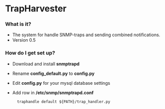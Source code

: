 # TrapHarvester #

### What is it? ###

* The system for handle SNMP-traps and sending combined notifications.
* Version 0.5

### How do I get set up? ###

* Download and install **snmptrapd**
* Rename **config_default.py** to **config.py**
* Edit **config.py** for your mysql database settings
* Add row in **/etc/snmp/snmptrapd.conf**
        
        traphandle default ${PATH}/trap_handler.py
